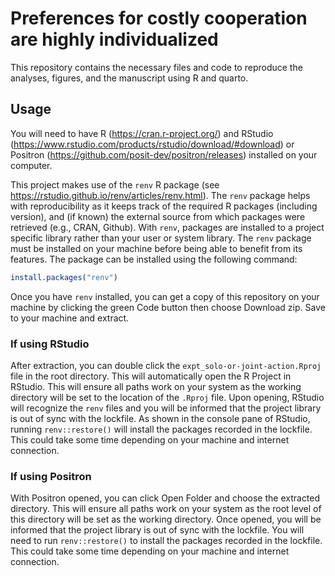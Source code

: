 # Preferences for costly cooperation are highly individualized

This repository contains the necessary files and code to reproduce the analyses, figures, and the manuscript using R and quarto.

## Usage
You will need to have R (https://cran.r-project.org/) and RStudio (https://www.rstudio.com/products/rstudio/download/#download) or Positron (https://github.com/posit-dev/positron/releases) installed on your computer.

This project makes use of the `renv` R package (see https://rstudio.github.io/renv/articles/renv.html). The `renv` package helps with reproducibility as it keeps track of the required R packages (including version), and (if known) the external source from which packages were retrieved (e.g., CRAN, Github). With `renv`, packages are installed to a project specific library rather than your user or system library. The `renv` package must be installed on your machine before being able to benefit from its features. The package can be installed using the following command:

``` r
install.packages("renv")
```

Once you have `renv` installed, you can get a copy of this repository on your machine by clicking the green Code button then choose Download zip. Save to your machine and extract.

### If using RStudio

 After extraction, you can double click the `expt_solo-or-joint-action.Rproj` file in the root directory. This will automatically open the R Project in RStudio. This will ensure all paths work on your system as the working directory will be set to the location of the `.Rproj` file. Upon opening, RStudio will recognize the `renv` files and you will be informed that the project library is out of sync with the lockfile. As shown in the console pane of RStudio, running `renv::restore()` will install the packages recorded in the lockfile. This could take some time depending on your machine and internet connection.

 ### If using Positron

 With Positron opened, you can click Open Folder and choose the extracted directory. This will ensure all paths work on your system as the root level of this directory will be set as the working directory. Once opened, you will be informed that the project library is out of sync with the lockfile. You will need to run `renv::restore()` to install the packages recorded in the lockfile. This could take some time depending on your machine and internet connection.
 